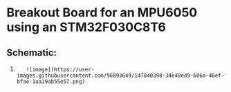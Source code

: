 # Breakout Board for an MPU6050 using an STM32F030C8T6 

## Schematic: 

1)
          ![image](https://user-images.githubusercontent.com/96893649/147840398-34e40ed9-606a-46ef-bfae-1aa19ab55e57.png)



